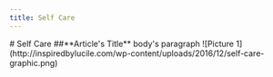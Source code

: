 ```yaml
---
title: Self Care
---
```

<span class="title">
# Self Care
</span>

<span class="sub-title">
##**Article's Title**
</span>


<span class="body">
body's paragraph </span>


<span id="sc-picture">
![Picture 1](http://inspiredbylucile.com/wp-content/uploads/2016/12/self-care-graphic.png)
</span>
